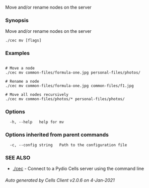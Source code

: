 Move and/or rename nodes on the server

### Synopsis

Move and/or rename nodes on the server

```
./cec mv [flags]
```

### Examples

```

# Move a node
./cec mv common-files/formula-one.jpg personal-files/photos/

# Rename a node
./cec mv common-files/formula-one.jpg common-files/f1.jpg

# Move all nodes recursively 
./cec mv common-files/photos/* personal-files/photos/

```

### Options

```
  -h, --help   help for mv
```

### Options inherited from parent commands

```
  -c, --config string   Path to the configuration file
```

### SEE ALSO

* [./cec](./cec)	 - Connect to a Pydio Cells server using the command line

###### Auto generated by Cells Client v2.0.6 on 4-Jan-2021

